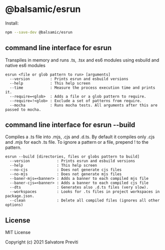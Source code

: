 # @balsamic/esrun

Install:

```sh
npm --save-dev @balsamic/esrun
```

## command line interface for esrun

Transpiles in memory and runs .ts, .tsx and es6 modules using esbuild and native es6 modules

```
esrun <file or glob pattern to run> [arguments]
  --version         : Prints esrun and esbuild versions
  --help            : This help screen
  --time            : Measure the process execution time and prints it.
  --require=<glob>  : Adds a file or a glob pattern to require.
  --require=!<glob> : Exclude a set of patterns from require.
  --mocha           : Runs mocha tests. All arguments after this are passed to mocha.
```

## command line interface for esrun --build

Compiles a .ts file into .mjs, .cjs and .d.ts.
By default it compiles only .cjs and .mjs for each .ts file.
To ignore a pattern or a file, prepend ! to the pattern.

```
esrun --build [directories, files or globs pattern to build]
  --version            : Prints esrun and esbuild versions
  --help               : This help screen
  --no-cjs             : Does not generate cjs files
  --no-mjs             : Does not generate mjs files
  --baner-mjs=<banner> : Adds a banner to each compiled mjs file
  --baner-cjs=<banner> : Adds a banner to each compiled cjs file
  --dts                : Generates also .d.ts files (very slow).
  --workspaces         : Looks for .ts files in project workspaces in package.json.
  --clean              : Delete all compiled files (ignores all other options)
```

## License

MIT License

Copyright (c) 2021 Salvatore Previti
